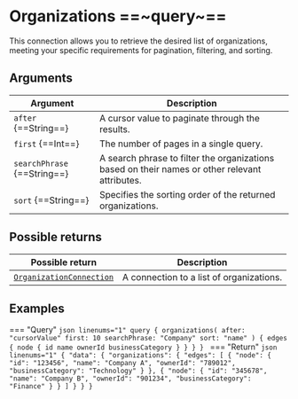 # Organizations ==~query~==

This connection allows you to retrieve the desired list of organizations, meeting your specific requirements for pagination, filtering, and sorting.

## Arguments

| Argument                           	| Description                                                                                                                                              	|
|------------------------------------	|---------------------------------------------------------------------------------------------------------------------------------------------------------	|
| `after` {==String==}              	| A cursor value to paginate through the results.                                                                                                         	|
| `first` {==Int==}                 	| The number of pages in a single query.                                                                                                                  	|
| `searchPhrase` {==String==}           | A search phrase to filter the organizations based on their names or other relevant attributes.                                                            |
| `sort` {==String==}               	| Specifies the sorting order of the returned organizations.                                                                                               	|

## Possible returns

| Possible return                                                       	| Description                               	|
|-----------------------------------------------------------------------	|--------------------------------------------	|
| [`OrganizationConnection`](../Objects/OrganizationConnection.md)     	    | A connection to a list of organizations.  	|

## Examples

=== "Query"
    ```json linenums="1"
    query {
      organizations(
        after: "cursorValue"
        first: 10
        searchPhrase: "Company"
        sort: "name"
      ) {
        edges {
          node {
            id
            name
            ownerId
            businessCategory
          }
        }
      }
    }
    ```
=== "Return"
    ```json linenums="1"
    {
      "data": {
        "organizations": {
          "edges": [
            {
              "node": {
                "id": "123456",
                "name": "Company A",
                "ownerId": "789012",
                "businessCategory": "Technology"
              }
            },
            {
              "node": {
                "id": "345678",
                "name": "Company B",
                "ownerId": "901234",
                "businessCategory": "Finance"
              }
            }
          ]
        }
      }
    }
    ```
